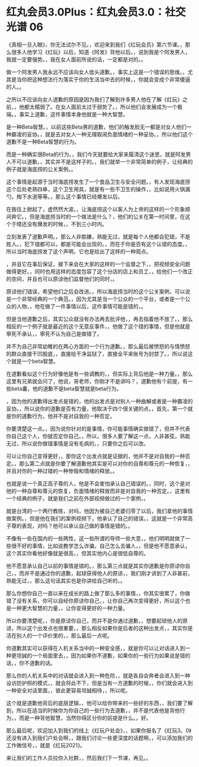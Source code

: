 # 红丸会员3.0Plus：红丸会员3.0：社交光谱 06

《真相一旦入眼》，你无法试尔不见。，欢迎来到我们《红玩会员》第六节课。，那么很多人他学习《红玩》以后，知道《阿发》背他以后。，说到我是个阿发男人，我就一定要强势。，我在女人面前所说的话，一定都是对的。。

做一个阿发男人我永远不应该向女人低头道歉。，事实上这是一个错误的思维。，尤其是当你把这种想法行为落实于你的生活当中去的时候，，你就会变成个非常傻逼的人。。

之所以不应该向女人道歉的原因是因为我们了解到许多男人他在了解《红玩》之前，，他都太糯弱了。在女人面前太过于弱势了。，所以他们会发展成为一个极端。，事实上道歉，这件事情本身他就是一种大智慧。

是一种Beta智慧。，以前这些Beta男的道歉，他们的触发脸无一都是对女人他们一种霸凌的妥协。，就是去对女人一种无理取闹负面情绪的一种妥协。，所以他们这个道歉不是一种Beta智慧的行为。

而是一种确实很Beta的行为。，我们今天就要给大家来履清这个迷思，就是阿发男人不可以道歉，，其实并不是这样子的。，我们就举一个非常简单的例子，让经典的例子就是海底捞的公关案例。。

这个事情是起源于当时海底捞发生了一个食品卫生与安全问题。，有人发现海底捞这个后处老熟四串，这个卫生用具，就是有一些不卫生的操作，，比如说用火锅漏勺，掏下水道等等。，那么这个事情已经爆发以后。

在我往上掀起了，虚然然大波。，让海底捞这个以客人为上帝的这样的一个形象顺间奔它。，但是海底捞当时的一个做法是什么？，他们的公关在第一时间里，在这个于晴还没有爆发的时候，，不到三小时内。

立刻发表了道歉声明。，那么人非胜嫌，熟能无过，就是每个人他都会犯错，不是胜人。，犯下错都可以，都是可能会出现的。，而在于你是否有这个认错的态度。，所以当时海底捞发了这个声明，它也是给出了这样的一种观点。

，并且它在事后保证，接下来会在大家的这样的一个监督之下，，把视频安全问题做得更好。，同时也用这样的态度包容了这个分店的店上和员工，，给他们一个改正的空间，并且也可以原谅他们监督他们的同时，。

原谅他们错误，希望他们之后会改进。，所以海底捞当时的这个公关案例，可以说是一个非常经典的一个典范。，因为尤其是当一个公众的一个平台，或者是一个公众的人物，，他在做了一件事情以后，这件事情可能是错的，。

但是当他道歉之后，其实公众就没有办法再去批评他，，再去指着他不放了。，那么相反的一个例子就是最近的这个无意反事件，，他做了这个错的事情，但是他就是寧死不承认，，寧死不认为自己是做错了。

并不为自己非常幼稚的在两心方面的一个行为道歉。，那么最后被愤怒的与情愤怒的群众直接干凹股底，，直接给干净监狱了，直接全平来账号为封禁了。，所以说这个就是一个beta智慧。

在道歉看似这个行为好像他是有一些调教的，，但实际上背后他是一种力量。，那么这里有兄弟就会问了，他说，哥老师，你刚才不是讲吗？，道歉他有个前提，有一些beta囊，他的道歉不是beta智慧就是beta行为。

，因为他的道歉得出发点是错的，他的出发点是对别人一种曲解或者是一种霸凌的妥协。，所以说你的道歉是否有力量，他取决于四个很关键的点。，首先，第一个就是你的道歉行为，他并不是对自我的一种否定。

你要清楚这一点。，因为说你针对的是事情，你可能事情确实做错了，但并不代表你自己这个人，你就否定你自己。，所以，很多人要了解这一点，人非甚弦，熟能无过，所以说你做错事情是没有毛病的，，只要你之后可以改。

可以让你自己变得更好，，那你这个出发点就是证据的，他并不是对自我的一种否定。，那么第二点就是你要了解道歉他其实是可以对你的自尊和尊元的一种恢复，，并且对你的一种过错的一种惨毁和情绪的释放。。

也就是说一个真正高子尊的人，他是不会害怕承认自己错误的。，同时，这个是对他的一种自尊和尊元的恢复，负面情绪的释放而非是对自我的一种否定。，这里有一个经典的例子，就是我们之前在外部视频做过的一个案例，。

就是台湾的一个两行教练，对吗，他因为被自己老婆归零了以后，我们拿他的事情做案例。，但是他在我们的案例视频下，他承认了自己的错误。，这就是一个非常高子尊的表现，对吗？他可以承认自己做的事情是错的。。

不像有一些在国内的一些两性，这一些所谓的导师一些大意，，他们明明就做了一些很不好的事情，比如说教学怎么诈骗，自己怎么去骗人，，但是他不愿意承认，这个其实你看他好像就是很高，，但其实他内心是很低自尊的。

他不愿意承认自己以前的事情是错的。，那么第三点就是其实你道歉是你原谅你自己，，而并不是通过你的道歉，起球获得他人的原谅，，我们刚才讲到了人非甚前，熟能无过，，那么这句话其实也是你讲给自己听的，。

那么你想你自己一直以来在成长的路上做了那么多的事情，，你其实很累了，你做错了没有关系，你可以自经你原谅你自己，，让你自己再次变得更好，所以这个也是一种更大智慧的力量，，让你变得更好的一种力量。

所以你要清楚呢，，你是原谅你自己，而并不是你通过道歉，，想要起球他人的原谅，所以这个出发点也很重要，，那么相反如果你是后者的这种出发点，，其实你是活在别人的一个评价里的，，那么最后一点呢。

你道歉其实可以获得在人机关系当中的一种安全感，，就是你可以让对话进入到一种更坦誠的一个局面里去，，因为如果你不道歉，如果你的一些行为如果说是错的话，，你不道歉的话。

那么你的人机关系中的对话就会进入到一种危险，，就是各自会奔者会进入到一种设访防护照的模式，，就会将此不下，但是当有一方道歉的时候，，你们就会进入到一种安全对话里面，，彼此更容易坦誠相待，，所以呢。

这个就是道歉他背后的底层逻辑，，他可以给你带来的一些好的东西，，我们要了解到，所以在适当的时候你为你自己的一些行为去道歉，，并不是代表他是背他行为，，而是一种背他智慧，当然你得区分你的前提是什么。，好。

那么最后呢，欢迎加入到我们的线上《红玩户处会》，，如果你报名了《红玩3。0》还没有进入到我们户处会啊，，跟我们讨论一些更深度的话题啊，，可以添加我们的工作微信号，，就是《红玩2021》。

来让我们的工作人员拉你入社群，，然后我们下一节课，再见。。